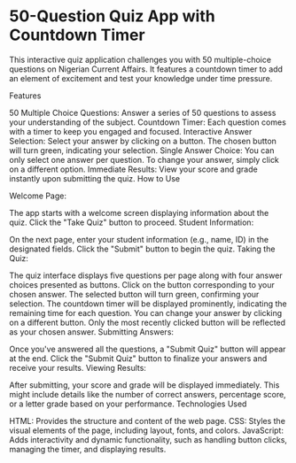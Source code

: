 #  50-Question Quiz App with Countdown Timer 

This interactive quiz application challenges you with 50 multiple-choice questions on Nigerian Current Affairs. It features a countdown timer to add an element of excitement and test your knowledge under time pressure.

Features

50 Multiple Choice Questions: Answer a series of 50 questions to assess your understanding of the subject.
Countdown Timer: Each question comes with a timer to keep you engaged and focused.
Interactive Answer Selection: Select your answer by clicking on a button. The chosen button will turn green, indicating your selection.
Single Answer Choice: You can only select one answer per question. To change your answer, simply click on a different option.
Immediate Results: View your score and grade instantly upon submitting the quiz.
How to Use

Welcome Page:

The app starts with a welcome screen displaying information about the quiz.
Click the "Take Quiz" button to proceed.
Student Information:

On the next page, enter your student information (e.g., name, ID) in the designated fields.
Click the "Submit" button to begin the quiz.
Taking the Quiz:

The quiz interface displays five questions per page along with four answer choices presented as buttons.
Click on the button corresponding to your chosen answer. The selected button will turn green, confirming your selection.
The countdown timer will be displayed prominently, indicating the remaining time for each question.
You can change your answer by clicking on a different button. Only the most recently clicked button will be reflected as your chosen answer.
Submitting Answers:

Once you've answered all the questions, a "Submit Quiz" button will appear at the end.
Click the "Submit Quiz" button to finalize your answers and receive your results.
Viewing Results:

After submitting, your score and grade will be displayed immediately. This might include details like the number of correct answers, percentage score, or a letter grade based on your performance.
Technologies Used

HTML: Provides the structure and content of the web page.
CSS: Styles the visual elements of the page, including layout, fonts, and colors.
JavaScript: Adds interactivity and dynamic functionality, such as handling button clicks, managing the timer, and displaying results.